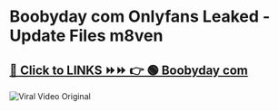 
 # Boobyday com Onlyfans Leaked - Update Files m8ven

## <h2><a href="https://clipsfans.com/Boobyday_com&ref=git">🔗 Click to LINKS ⏩⏩ 👉 🟢 Boobyday com </a></h2>

<a href="https://clipsfans.com/Boobyday_com&ref=git" rel="nofollow" data-target="animated-image.originalLink"><img src="https://i.ibb.co.com/xMMVF88/686577567.gif" alt="Viral Video Original" style="max-width: 100%; display: inline-block;" data-target="animated-image.originalImage"></a>

